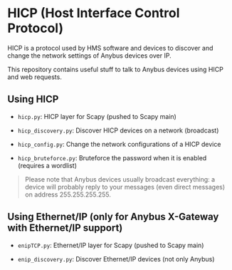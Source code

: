 HICP (Host Interface Control Protocol)
======================================

HICP is a protocol used by HMS software and devices to discover and change the
network settings of Anybus devices over IP.

This repository contains useful stuff to talk to Anybus devices using HICP and web requests.


## Using HICP

- `hicp.py`: HICP layer for Scapy (pushed to Scapy main)

- `hicp_discovery.py`: Discover HICP devices on a network (broadcast)
- `hicp_config.py`: Change the network configurations of a HICP device
- `hicp_bruteforce.py`: Bruteforce the password when it is enabled (requires a
  wordlist)

> Please note that Anybus devices usually broadcast everything: a device will
  probably reply to your messages (even direct messages) on address
  255.255.255.255.


## Using Ethernet/IP (only for Anybus X-Gateway with Ethernet/IP support)

- `enipTCP.py`: Ethernet/IP layer for Scapy (pushed to Scapy main)

- `enip_discovery.py`: Discover Ethernet/IP devices (not only Anybus)


